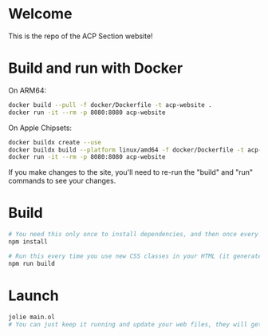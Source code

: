 # Welcome

This is the repo of the ACP Section website!

# Build and run with Docker

On ARM64:

```sh
docker build --pull -f docker/Dockerfile -t acp-website .
docker run -it --rm -p 8080:8080 acp-website
```

On Apple Chipsets:

```sh
docker buildx create --use
docker buildx build --platform linux/amd64 -f docker/Dockerfile -t acp-website --load .
docker run -it --rm -p 8080:8080 acp-website
```

If you make changes to the site, you'll need to re-run the "build" and "run" commands to see your changes.

# Build

```sh
# You need this only once to install dependencies, and then once every time you update dependencies in package.json
npm install

# Run this every time you use new CSS classes in your HTML (it generates an optimised CSS)
npm run build
```

# Launch

```sh
jolie main.ol
# You can just keep it running and update your web files, they will get automatically reloaded
```